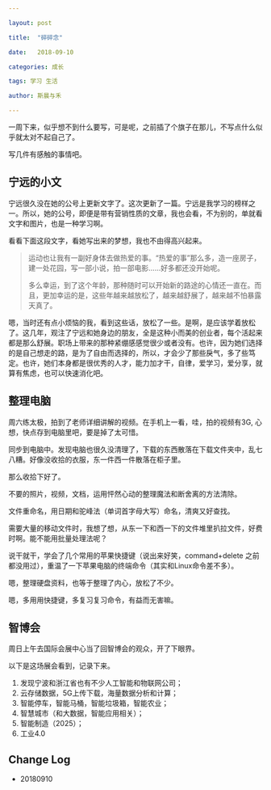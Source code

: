 ```yaml
---

layout: post

title:  "碎碎念"

date:   2018-09-10

categories: 成长

tags: 学习 生活

author: 斯晨与禾

---
```




一周下来，似乎想不到什么要写，可是呢，之前插了个旗子在那儿，不写点什么似乎就太对不起自己了。

写几件有感触的事情吧。

## 宁远的小文

宁远很久没在她的公号上更新文字了。这次更新了一篇。宁远是我学习的榜样之一。所以，她的公号，即便是带有营销性质的文章，我也会看，不为别的，单就看文字和图片，也是一种学习啊。

看看下面这段文字，看她写出来的梦想，我也不由得高兴起来。

> 运动也让我有一副好身体去做热爱的事。“热爱的事”那么多，造一座房子，建一处花园，写一部小说，拍一部电影......好多都还没开始呢。
>
> 多么幸运，到了这个年龄，那种随时可以开始新的路途的心情还一直在。而且，更加幸运的是，这些年越来越放松了，越来越舒展了，越来越不怕暴露天真了。



嗯，当时还有点小烦恼的我，看到这些话，放松了一些。是啊，是应该学着放松了。这几年，观注了宁远和她身边的朋友，全是这种小而美的创业者，每个活起来都是那么舒展。职场上带来的那种紧绷感感觉很少或者没有。也许，因为她们选择的是自己想走的路，是为了自由而选择的，所以，才会少了那些戾气，多了些笃定。也许，她们本身都是很优秀的人才，能力加才干，自律，爱学习，爱分享，就算有焦虑，也可以快速消化吧。

## 整理电脑

周六练太极，拍到了老师详细讲解的视频。在手机上一看，哇，拍的视频有3G, 心想，快点存到电脑里吧，要是掉了太可惜。

同步到电脑中。发现电脑也很久没清理了，下载的东西散落在下载文件夹中，乱七八糟。好像没收拾的衣服，东一件西一件散落在柜子里。

那么收拾下好了。

不要的照片，视频，文档，运用怦然心动的整理魔法和断舍离的方法清除。

文件重命名，用日期和驼峰法（单词首字母大写）命名，清爽又好查找。

需要大量的移动文件时，我想了想，从东一下和西一下的文件堆里扒拉文件，好费时啊。能不能用批量处理法呢？

说干就干，学会了几个常用的苹果快捷键（说出来好笑，command+delete 之前都没用过），重温了一下苹果电脑的终端命令（其实和Linux命令差不多）。

嗯，整理硬盘资料，也等于整理了内心，放松了不少。

嗯，多用用快捷键，多复习复习命令，有益而无害嘛。



## 智博会

周日上午去国际会展中心当了回智博会的观众，开了下眼界。

以下是这场展会看到，记录下来。

1. 发现宁波和浙江省也有不少人工智能和物联网公司；
2. 云存储数据，5G上传下载，海量数据分析和计算；
3. 智能停车，智能马桶，智能垃圾箱，智能农业；
4. 智慧城市（和大数据，智能应用相关）；
5. 智能制造（2025）；
6. 工业4.0





## Change Log

- 20180910

















